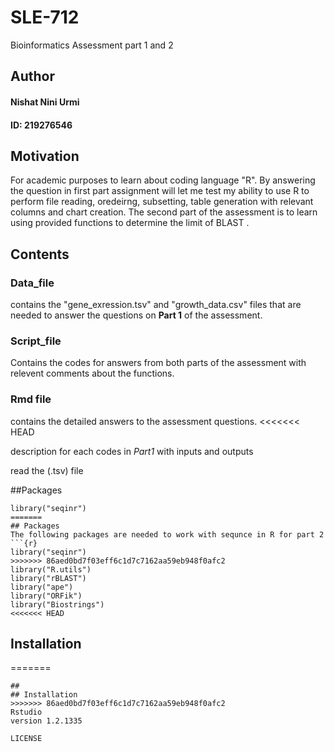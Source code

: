 # SLE-712
Bioinformatics Assessment part 1 and 2 
## Author  

#### Nishat Nini Urmi
#### ID: 219276546

## Motivation
For academic purposes to learn about coding language "R". By answering the question in first part assignment will let me test my ability to use R to perform file reading, oredeirng, subsetting, table generation with relevant columns and chart creation. The second part of the assessment is to learn using provided functions to determine the limit of BLAST . 

## Contents
### Data_file 
contains the "gene_exression.tsv" and "growth_data.csv" files that are needed to answer the questions on **Part 1** of the assessment. 
### Script_file 
Contains the codes for answers from both parts of the assessment with relevent comments about the functions. 
### Rmd file 
contains the detailed answers to the assessment questions. 
<<<<<<< HEAD

description for each codes in *Part1* with inputs and outputs 

read the (.tsv) file 

##Packages
```{r}
library("seqinr")
=======
## Packages
The following packages are needed to work with sequnce in R for part 2 
```{r}
library("seqinr") 
>>>>>>> 86aed0bd7f03eff6c1d7c7162aa59eb948f0afc2
library("R.utils")
library("rBLAST")
library("ape")
library("ORFik")
library("Biostrings")
<<<<<<< HEAD
 ``` 

## Installation 
=======
```
##
## Installation
>>>>>>> 86aed0bd7f03eff6c1d7c7162aa59eb948f0afc2
Rstudio 
version 1.2.1335 

LICENSE
